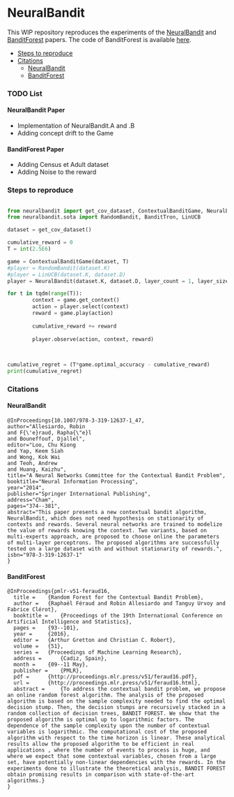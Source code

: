 # NeuralBandit

This WIP repository reproduces the experiments of the [NeuralBandit](https://hal.archives-ouvertes.fr/hal-01117311/document) and [BanditForest](http://proceedings.mlr.press/v51/feraud16.html) papers. The code of BanditForest is available [here](https://www.researchgate.net/publication/308305599_Test_code_for_Bandit_Forest_algorithm).

- [Steps to reproduce](#steps-to-reproduce)
- [Citations](#citations)
    + [NeuralBandit](#neuralbandit-1)
    + [BanditForest](#banditforest)

### TODO List
#### NeuralBandit Paper
* Implementation of NeuralBandit.A and .B
* Adding concept drift to the Game

#### BanditForest Paper
* Adding Census et Adult dataset
* Adding Noise to the reward

### Steps to reproduce
```python

from neuralbandit import get_cov_dataset, ContextualBanditGame, NeuralBandit
from neuralbandit.sota import RandomBandit, BanditTron, LinUCB

dataset = get_cov_dataset()

cumulative_reward = 0
T = int(2.5E6)

game = ContextualBanditGame(dataset, T)
#player = RandomBandit(dataset.K)
#player = LinUCB(dataset.K, dataset.D)
player = NeuralBandit(dataset.K, dataset.D, layer_count = 1, layer_size = 64, gamma = 0.05)

for t in tqdm(range(T)):
        context = game.get_context()
        action = player.select(context)
        reward = game.play(action)
        
        cumulative_reward += reward
        
        player.observe(action, context, reward)

            
            
cumulative_regret = (T*game.optimal_accuracy - cumulative_reward)
print(cumulative_regret)
```

### Citations
#### NeuralBandit
```
@InProceedings{10.1007/978-3-319-12637-1_47,
author="Allesiardo, Robin
and F{\'e}raud, Rapha{\"e}l
and Bouneffouf, Djallel",
editor="Loo, Chu Kiong
and Yap, Keem Siah
and Wong, Kok Wai
and Teoh, Andrew
and Huang, Kaizhu",
title="A Neural Networks Committee for the Contextual Bandit Problem",
booktitle="Neural Information Processing",
year="2014",
publisher="Springer International Publishing",
address="Cham",
pages="374--381",
abstract="This paper presents a new contextual bandit algorithm, NeuralBandit, which does not need hypothesis on stationarity of contexts and rewards. Several neural networks are trained to modelize the value of rewards knowing the context. Two variants, based on multi-experts approach, are proposed to choose online the parameters of multi-layer perceptrons. The proposed algorithms are successfully tested on a large dataset with and without stationarity of rewards.",
isbn="978-3-319-12637-1"
}
```
#### BanditForest
```
@InProceedings{pmlr-v51-feraud16,
  title = 	 {Random Forest for the Contextual Bandit Problem},
  author = 	 {Raphaël Féraud and Robin Allesiardo and Tanguy Urvoy and Fabrice Clérot},
  booktitle = 	 {Proceedings of the 19th International Conference on Artificial Intelligence and Statistics},
  pages = 	 {93--101},
  year = 	 {2016},
  editor = 	 {Arthur Gretton and Christian C. Robert},
  volume = 	 {51},
  series = 	 {Proceedings of Machine Learning Research},
  address = 	 {Cadiz, Spain},
  month = 	 {09--11 May},
  publisher = 	 {PMLR},
  pdf = 	 {http://proceedings.mlr.press/v51/feraud16.pdf},
  url = 	 {http://proceedings.mlr.press/v51/feraud16.html},
  abstract = 	 {To address the contextual bandit problem, we propose an online random forest algorithm. The analysis of the proposed algorithm is based on the sample complexity needed to find the optimal decision stump. Then, the decision stumps are recursively stacked in a random collection of decision trees, BANDIT FOREST. We show that the proposed algorithm is optimal up to logarithmic factors. The dependence of the sample complexity upon the number of contextual variables is logarithmic. The computational cost of the proposed algorithm with respect to the time horizon is linear. These analytical results allow the proposed algorithm to be efficient in real applications , where the number of events to process is huge, and where we expect that some contextual variables, chosen from a large set, have potentially non-linear dependencies with the rewards. In the experiments done to illustrate the theoretical analysis, BANDIT FOREST obtain promising results in comparison with state-of-the-art algorithms.}
}

```
